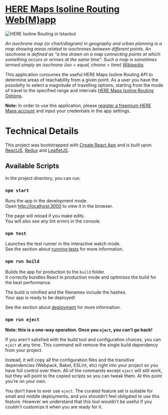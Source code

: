 # [HERE Maps Isoline Routing Web(M)app](https://gis-ops.github.io/here-isolines-app/)

![HERE Isoline Routing in Istanbul](https://user-images.githubusercontent.com/10322094/51332346-df3b0f00-1a7b-11e9-82e6-abd7eb397545.png "HERE Isoline Routing in Istanbul")

*An isochrone map (or chart/diagram) in geography and urban planning is a map showing areas related to isochrones between different points. An isochrone is defined as "a line drawn on a map connecting points at which something occurs or arrives at the same time". Such a map is sometimes termed simply an isochrone (iso = equal, chrone = time) [Wikipedia](https://en.wikipedia.org/wiki/Isochrone_map).*

This application consumes the useful HERE Maps Isoline Routing API to determine areas of reachability from a given point. As a user you have the possibilty to select a magnitude of travelling options, starting from the mode of travel to the specified range and intervals [HERE Maps Isoline Routing Options](https://developer.here.com/documentation/routing/topics/resources.html). 

**Note:** In order to use this application, please [register a freemium HERE Maps account](https://developer.here.com/?create=Freemium-Basic&keepState=true&step=account) and input your credentials in the app settings.

# Technical Details

This project was bootstrapped with [Create React App](https://github.com/facebook/create-react-app) and is built upon [ReactJS](https://reactjs.org/), [Redux](https://redux.js.org/) and [LeafletJS](https://leafletjs.com/]Leaflet).

## Available Scripts

In the project directory, you can run:

### `npm start`

Runs the app in the development mode.<br>
Open [http://localhost:3000](http://localhost:3000) to view it in the browser.

The page will reload if you make edits.<br>
You will also see any lint errors in the console.

### `npm test`

Launches the test runner in the interactive watch mode.<br>
See the section about [running tests](https://facebook.github.io/create-react-app/docs/running-tests) for more information.

### `npm run build`

Builds the app for production to the `build` folder.<br>
It correctly bundles React in production mode and optimizes the build for the best performance.

The build is minified and the filenames include the hashes.<br>
Your app is ready to be deployed!

See the section about [deployment](https://facebook.github.io/create-react-app/docs/deployment) for more information.

### `npm run eject`

**Note: this is a one-way operation. Once you `eject`, you can’t go back!**

If you aren’t satisfied with the build tool and configuration choices, you can `eject` at any time. This command will remove the single build dependency from your project.

Instead, it will copy all the configuration files and the transitive dependencies (Webpack, Babel, ESLint, etc) right into your project so you have full control over them. All of the commands except `eject` will still work, but they will point to the copied scripts so you can tweak them. At this point you’re on your own.

You don’t have to ever use `eject`. The curated feature set is suitable for small and middle deployments, and you shouldn’t feel obligated to use this feature. However we understand that this tool wouldn’t be useful if you couldn’t customize it when you are ready for it.
